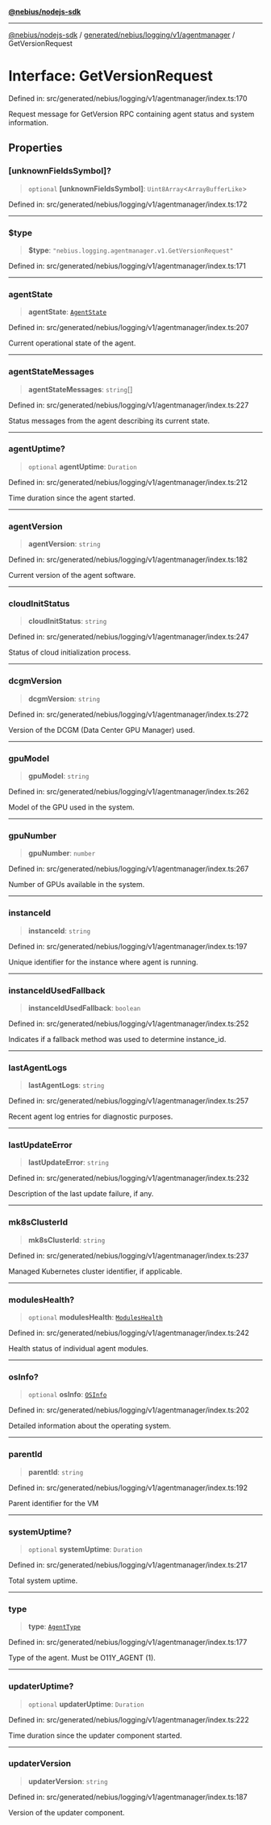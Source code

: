 [**@nebius/nodejs-sdk**](../../../../../../README.md)

***

[@nebius/nodejs-sdk](../../../../../../README.md) / [generated/nebius/logging/v1/agentmanager](../README.md) / GetVersionRequest

# Interface: GetVersionRequest

Defined in: src/generated/nebius/logging/v1/agentmanager/index.ts:170

Request message for GetVersion RPC containing agent status and system information.

## Properties

### \[unknownFieldsSymbol\]?

> `optional` **\[unknownFieldsSymbol\]**: `Uint8Array`\<`ArrayBufferLike`\>

Defined in: src/generated/nebius/logging/v1/agentmanager/index.ts:172

***

### $type

> **$type**: `"nebius.logging.agentmanager.v1.GetVersionRequest"`

Defined in: src/generated/nebius/logging/v1/agentmanager/index.ts:171

***

### agentState

> **agentState**: [`AgentState`](../type-aliases/AgentState.md)

Defined in: src/generated/nebius/logging/v1/agentmanager/index.ts:207

Current operational state of the agent.

***

### agentStateMessages

> **agentStateMessages**: `string`[]

Defined in: src/generated/nebius/logging/v1/agentmanager/index.ts:227

Status messages from the agent describing its current state.

***

### agentUptime?

> `optional` **agentUptime**: `Duration`

Defined in: src/generated/nebius/logging/v1/agentmanager/index.ts:212

Time duration since the agent started.

***

### agentVersion

> **agentVersion**: `string`

Defined in: src/generated/nebius/logging/v1/agentmanager/index.ts:182

Current version of the agent software.

***

### cloudInitStatus

> **cloudInitStatus**: `string`

Defined in: src/generated/nebius/logging/v1/agentmanager/index.ts:247

Status of cloud initialization process.

***

### dcgmVersion

> **dcgmVersion**: `string`

Defined in: src/generated/nebius/logging/v1/agentmanager/index.ts:272

Version of the DCGM (Data Center GPU Manager) used.

***

### gpuModel

> **gpuModel**: `string`

Defined in: src/generated/nebius/logging/v1/agentmanager/index.ts:262

Model of the GPU used in the system.

***

### gpuNumber

> **gpuNumber**: `number`

Defined in: src/generated/nebius/logging/v1/agentmanager/index.ts:267

Number of GPUs available in the system.

***

### instanceId

> **instanceId**: `string`

Defined in: src/generated/nebius/logging/v1/agentmanager/index.ts:197

Unique identifier for the instance where agent is running.

***

### instanceIdUsedFallback

> **instanceIdUsedFallback**: `boolean`

Defined in: src/generated/nebius/logging/v1/agentmanager/index.ts:252

Indicates if a fallback method was used to determine instance_id.

***

### lastAgentLogs

> **lastAgentLogs**: `string`

Defined in: src/generated/nebius/logging/v1/agentmanager/index.ts:257

Recent agent log entries for diagnostic purposes.

***

### lastUpdateError

> **lastUpdateError**: `string`

Defined in: src/generated/nebius/logging/v1/agentmanager/index.ts:232

Description of the last update failure, if any.

***

### mk8sClusterId

> **mk8sClusterId**: `string`

Defined in: src/generated/nebius/logging/v1/agentmanager/index.ts:237

Managed Kubernetes cluster identifier, if applicable.

***

### modulesHealth?

> `optional` **modulesHealth**: [`ModulesHealth`](ModulesHealth.md)

Defined in: src/generated/nebius/logging/v1/agentmanager/index.ts:242

Health status of individual agent modules.

***

### osInfo?

> `optional` **osInfo**: [`OSInfo`](OSInfo.md)

Defined in: src/generated/nebius/logging/v1/agentmanager/index.ts:202

Detailed information about the operating system.

***

### parentId

> **parentId**: `string`

Defined in: src/generated/nebius/logging/v1/agentmanager/index.ts:192

Parent identifier for the VM

***

### systemUptime?

> `optional` **systemUptime**: `Duration`

Defined in: src/generated/nebius/logging/v1/agentmanager/index.ts:217

Total system uptime.

***

### type

> **type**: [`AgentType`](../type-aliases/AgentType.md)

Defined in: src/generated/nebius/logging/v1/agentmanager/index.ts:177

Type of the agent. Must be O11Y_AGENT (1).

***

### updaterUptime?

> `optional` **updaterUptime**: `Duration`

Defined in: src/generated/nebius/logging/v1/agentmanager/index.ts:222

Time duration since the updater component started.

***

### updaterVersion

> **updaterVersion**: `string`

Defined in: src/generated/nebius/logging/v1/agentmanager/index.ts:187

Version of the updater component.
